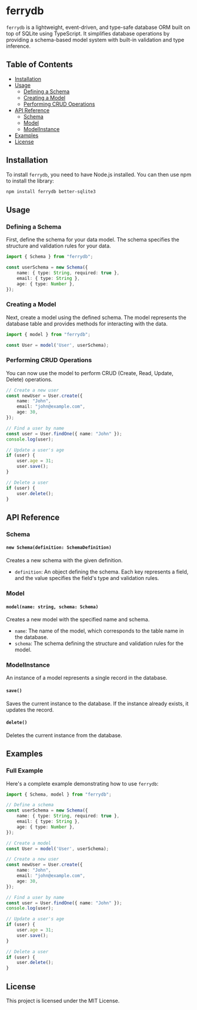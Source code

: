 # ferrydb

`ferrydb` is a lightweight, event-driven, and type-safe database ORM built on top of SQLite using TypeScript. It simplifies database operations by providing a schema-based model system with built-in validation and type inference.

## Table of Contents

- [Installation](#installation)
- [Usage](#usage)
  - [Defining a Schema](#defining-a-schema)
  - [Creating a Model](#creating-a-model)
  - [Performing CRUD Operations](#performing-crud-operations)
- [API Reference](#api-reference)
  - [Schema](#schema)
  - [Model](#model)
  - [ModelInstance](#modelinstance)
- [Examples](#examples)
- [License](#license)

## Installation

To install `ferrydb`, you need to have Node.js installed. You can then use npm to install the library:

```sh
npm install ferrydb better-sqlite3
```

## Usage

### Defining a Schema

First, define the schema for your data model. The schema specifies the structure and validation rules for your data.

```typescript
import { Schema } from "ferrydb";

const userSchema = new Schema({
    name: { type: String, required: true },
    email: { type: String },
    age: { type: Number },
});
```

### Creating a Model

Next, create a model using the defined schema. The model represents the database table and provides methods for interacting with the data.

```typescript
import { model } from "ferrydb";

const User = model('User', userSchema);
```

### Performing CRUD Operations

You can now use the model to perform CRUD (Create, Read, Update, Delete) operations.

```typescript
// Create a new user
const newUser = User.create({
    name: "John",
    email: "john@example.com",
    age: 30,
});

// Find a user by name
const user = User.findOne({ name: "John" });
console.log(user);

// Update a user's age
if (user) {
    user.age = 31;
    user.save();
}

// Delete a user
if (user) {
    user.delete();
}
```

## API Reference

### Schema

#### `new Schema(definition: SchemaDefinition)`

Creates a new schema with the given definition.

- `definition`: An object defining the schema. Each key represents a field, and the value specifies the field's type and validation rules.

### Model

#### `model(name: string, schema: Schema)`

Creates a new model with the specified name and schema.

- `name`: The name of the model, which corresponds to the table name in the database.
- `schema`: The schema defining the structure and validation rules for the model.

### ModelInstance

An instance of a model represents a single record in the database.

#### `save()`

Saves the current instance to the database. If the instance already exists, it updates the record.

#### `delete()`

Deletes the current instance from the database.

## Examples

### Full Example

Here's a complete example demonstrating how to use `ferrydb`:

```typescript
import { Schema, model } from "ferrydb";

// Define a schema
const userSchema = new Schema({
    name: { type: String, required: true },
    email: { type: String },
    age: { type: Number },
});

// Create a model
const User = model('User', userSchema);

// Create a new user
const newUser = User.create({
    name: "John",
    email: "john@example.com",
    age: 30,
});

// Find a user by name
const user = User.findOne({ name: "John" });
console.log(user);

// Update a user's age
if (user) {
    user.age = 31;
    user.save();
}

// Delete a user
if (user) {
    user.delete();
}
```

## License

This project is licensed under the MIT License.